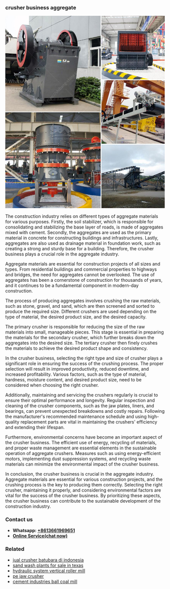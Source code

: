 <h3>crusher business aggregate</h3><img src='1708589385.jpg' alt=''><p>The construction industry relies on different types of aggregate materials for various purposes. Firstly, the soil stabilizer, which is responsible for consolidating and stabilizing the base layer of roads, is made of aggregates mixed with cement. Secondly, the aggregates are used as the primary material in concrete for constructing buildings and infrastructures. Lastly, aggregates are also used as drainage material in foundation work, such as creating a strong and sturdy base for a building. Therefore, the crusher business plays a crucial role in the aggregate industry.</p><p>Aggregate materials are essential for construction projects of all sizes and types. From residential buildings and commercial properties to highways and bridges, the need for aggregates cannot be overlooked. The use of aggregates has been a cornerstone of construction for thousands of years, and it continues to be a fundamental component in modern-day construction.</p><p>The process of producing aggregates involves crushing the raw materials, such as stone, gravel, and sand, which are then screened and sorted to produce the required size. Different crushers are used depending on the type of material, the desired product size, and the desired capacity.</p><p>The primary crusher is responsible for reducing the size of the raw materials into small, manageable pieces. This stage is essential in preparing the materials for the secondary crusher, which further breaks down the aggregates into the desired size. The tertiary crusher then finely crushes the materials to achieve the desired product shape and consistency.</p><p>In the crusher business, selecting the right type and size of crusher plays a significant role in ensuring the success of the crushing process. The proper selection will result in improved productivity, reduced downtime, and increased profitability. Various factors, such as the type of material, hardness, moisture content, and desired product size, need to be considered when choosing the right crusher.</p><p>Additionally, maintaining and servicing the crushers regularly is crucial to ensure their optimal performance and longevity. Regular inspection and cleaning of the crusher components, such as the jaw plates, liners, and bearings, can prevent unexpected breakdowns and costly repairs. Following the manufacturer's recommended maintenance schedule and using high-quality replacement parts are vital in maintaining the crushers' efficiency and extending their lifespan.</p><p>Furthermore, environmental concerns have become an important aspect of the crusher business. The efficient use of energy, recycling of materials, and proper waste management are essential elements in the sustainable operation of aggregate crushers. Measures such as using energy-efficient motors, implementing dust suppression systems, and recycling waste materials can minimize the environmental impact of the crusher business.</p><p>In conclusion, the crusher business is crucial in the aggregate industry. Aggregate materials are essential for various construction projects, and the crushing process is the key to producing them correctly. Selecting the right crusher, maintaining it properly, and considering environmental factors are vital for the success of the crusher business. By prioritizing these aspects, the crusher business can contribute to the sustainable development of the construction industry.</p><h3>Contact us</h3><ul><li><strong>Whatsapp:&nbsp;<a href="https://wa.me/8613661969651">+8613661969651</a></strong></li><li><a href="https://swt.shibang-china.com/?git&amp;zhl&amp;crusher business aggregate"><strong>Online Service(chat now)</strong></a></li></ul><h3>Related</h3><ul><li><a href='jual crusher batubara di indonesia.md'>jual crusher batubara di indonesia</a></li><li><a href='sand wash plants for sale in texas.md'>sand wash plants for sale in texas</a></li><li><a href='hydraulic system vertical roller mill.md'>hydraulic system vertical roller mill</a></li><li><a href='pe jaw crusher.md'>pe jaw crusher</a></li><li><a href='cement industries ball coal mill.md'>cement industries ball coal mill</a></li></ul>